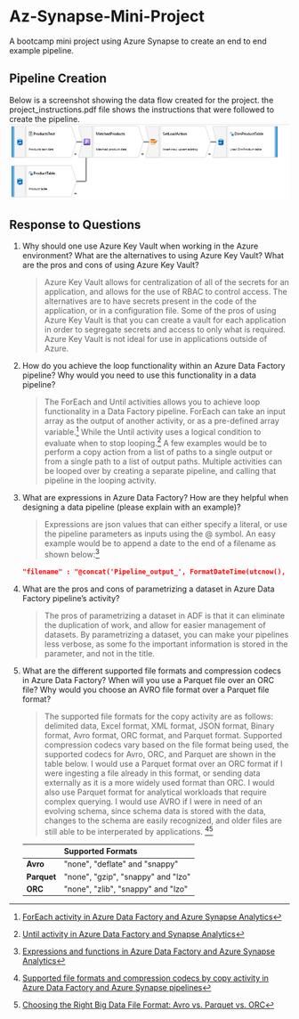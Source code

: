 # Az-Synapse-Mini-Project

A bootcamp mini project using Azure Synapse to create an end to end example pipeline.

## Pipeline Creation
Below is a screenshot showing the data flow created for the project. the project_instructions.pdf file shows the instructions that were followed to create the pipeline.
![A Screenshot of the Dataflow Created](dataflow.png?raw=true)

## Response to Questions

1. Why should one use Azure Key Vault when working in the Azure environment? What are the alternatives to using Azure Key Vault? What are the pros and cons of using Azure Key Vault?

    > Azure Key Vault allows for centralization of all of the secrets for an application, and allows for the use of RBAC to control access. The alternatives are to have secrets present in the code of the application, or in a configuration file. Some of the pros of using Azure Key Vault is that you can create a vault for each application in order to segregate secrets and access to only what is required. Azure Key Vault is not ideal for use in applications outside of Azure.

2. How do you achieve the loop functionality within an Azure Data Factory pipeline? Why would you need to use this functionality in a data pipeline?

    > The ForEach and Until activities allows you to achieve loop functionality in a Data Factory pipeline. ForEach can take an input array as the output of another activity, or as a pre-defined array variable.[^0] While the Until activity uses a logical condition to evaluate when to stop looping.[^1] A few examples would be to perform a copy action from a list of paths to a single output or from a single path to a list of output paths. Multiple activities can be looped over by creating a separate pipeline, and calling that pipeline in the looping activity.

3. What are expressions in Azure Data Factory? How are they helpful when designing a data pipeline (please explain with an example)?

    > Expressions are json values that can either specify a literal, or use the pipeline parameters as inputs using the @ symbol. An easy example would be to append a date to the end of a filename as shown below:[^2]
    ``` json
    "filename" : "@concat('Pipeline_output_', FormatDateTime(utcnow(), 'YYYY-MM-DD'))"
    ```
4. What are the pros and cons of parametrizing a dataset in Azure Data Factory pipeline’s activity?

    > The pros of parametrizing a dataset in ADF is that it can eliminate the duplication of work, and allow for easier management of datasets. By parametrizing a dataset, you can make your pipelines less verbose, as some fo the important information is stored in the parameter, and not in the title.

5. What are the different supported file formats and compression codecs in Azure Data Factory? When will you use a Parquet file over an ORC file? Why would you choose an AVRO file format over a Parquet file format?

    > The supported file formats for the copy activity are as follows: delimited data, Excel format, XML format, JSON format, Binary format, Avro format, ORC format, and Parquet format. Supported compression codecs vary based on the file format being used, the supported codecs for Avro, ORC, and Parquet are shown in the table below. I would use a Parquet format over an ORC format if I were ingesting a file already in this format, or sending data externally as it is a more widely used format than ORC. I would also use Parquet format for analytical workloads that require complex querying. I would use AVRO if I were in need of an evolving schema, since schema data is stored with the data, changes to the schema are easily recognized, and older files are still able to be interperated by applications. [^4][^5]


    |  | Supported Formats |
    |---|---|
    | **Avro** | "none", "deflate" and "snappy" |
    | **Parquet** | "none", "gzip", "snappy" and "lzo" |
    | **ORC** | "none", "zlib", "snappy" and "lzo" |

[^0]: [ForEach activity in Azure Data Factory and Azure Synapse Analytics](https://learn.microsoft.com/en-us/azure/data-factory/control-flow-for-each-activity)
[^1]: [Until activity in Azure Data Factory and Synapse Analytics](https://learn.microsoft.com/en-us/azure/data-factory/control-flow-until-activity)
[^2]: [Expressions and functions in Azure Data Factory and Azure Synapse Analytics](https://learn.microsoft.com/en-us/azure/data-factory/control-flow-expression-language-functions#expressions)
[^3]: [Parameterize linked services in Azure Data Factory and Azure Synapse Analytics](https://learn.microsoft.com/en-us/azure/data-factory/parameterize-linked-services?tabs=data-factory)
[^4]: [Supported file formats and compression codecs by copy activity in Azure Data Factory and Azure Synapse pipelines](https://learn.microsoft.com/en-us/azure/data-factory/supported-file-formats-and-compression-codecs)
[^5]: [Choosing the Right Big Data File Format: Avro vs. Parquet vs. ORC](https://blog.det.life/choosing-the-right-big-data-file-format-avro-vs-parquet-vs-orc-c868ffbe5a4e)
